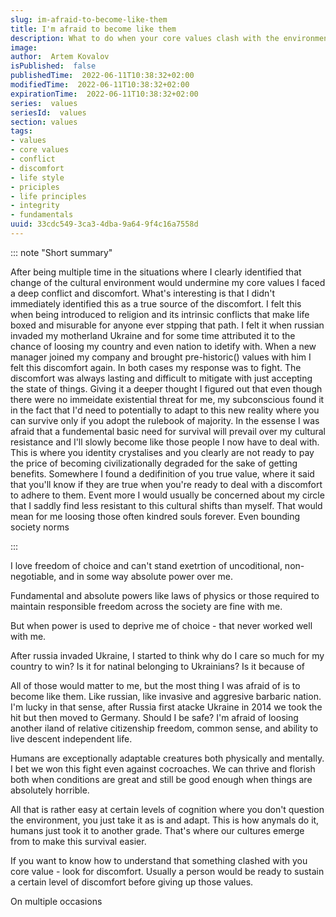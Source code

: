 ```yaml
---
slug: im-afraid-to-become-like-them
title: I'm afraid to become like them
description: What to do when your core values clash with the environment
image:
author:  Artem Kovalov
isPublished:  false
publishedTime:  2022-06-11T10:38:32+02:00
modifiedTime:  2022-06-11T10:38:32+02:00
expirationTime:  2022-06-11T10:38:32+02:00
series:  values
seriesId:  values
section: values
tags:
- values
- core values
- conflict
- discomfort
- life style
- priciples
- life principles
- integrity
- fundamentals
uuid: 33cdc549-3ca3-4dba-9a64-9f4c16a7558d
---
```


::: note "Short summary"

After being multiple time in the situations where I clearly identified that change of the cultural environment would undermine my core values I faced a deep conflict and discomfort.
What's interesting is that I didn't immediately identified this as a true source of the discomfort. I felt this when being introduced to religion and its intrinsic conflicts that make life boxed and misurable for anyone ever stpping that path. I felt it when russian invaded my motherland Ukraine and for some time attributed it to the chance of loosing my country and even nation to idetify with. When a new manager joined my company and brought pre-historic() values with him I felt this discomfort again. In both cases my response was to fight. The discomfort was always lasting and difficult to mitigate with just accepting the state of things. Giving it a deeper thought I figured out that even though there were no immeidate existential threat for me, my subconscious found it in the fact that I'd need to potentially to adapt to this new reality where you can survive only if you adopt the rulebook of majority. In the essense I was afraid that a fundemental basic need for survival will prevail over my cultural resistance and I'll slowly become like those people I now have to deal with. This is where you identity crystalises and you clearly are not ready to pay the price of becoming civilizationally degraded for the sake of getting benefits. Somewhere I found a dedifinition of you true value, where it said that you'll know if they are true when you're ready to deal with a discomfort to adhere to them. Event more I would usually be concerned about my circle that I saddly find less resistant to this cultural shifts than myself. That would mean for me loosing those often kindred souls forever.
Even bounding society norms

:::


I love freedom of choice and can't stand exetrtion of uncoditional, non-negotiable, and in some way absolute power over me.

Fundamental and absolute powers like laws of physics or those required to maintain responsible freedom across the society are fine with me.

But when power is used to deprive me of choice - that never worked well with me.

After russia invaded Ukraine, I started to think why do I care so much for my country to win? Is it for natinal belonging to Ukrainians? Is it because of

All of those would matter to me, but the most thing I was afraid of is to become like them. Like russian, like invasive and aggresive barbaric nation.
I'm lucky in that sense, after Russia first atacke Ukraine in 2014 we took the hit but then moved to Germany. Should I be safe?
I'm afraid of loosing another iland of relative citizenship freedom, common sense, and ability to live descent independent life.

Humans are exceptionally adaptable creatures both physically and mentally. I bet we won this fight even against cocroaches.
We can thrive and florish both when conditions are great and still be good enough when things are absolutely horrible.

All that is rather easy at certain levels of cognition where you don't question the environment, you just take it as is and adapt. This is how anymals do it, humans just took it to another grade.
That's where our cultures emerge from to make this survival easier.





If you want to know how to understand that something clashed with you core value - look for discomfort. Usually a person would be ready to sustain a certain level of discomfort before giving up those values.



On multiple occasions
